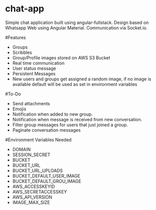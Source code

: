 # chat-app
Simple chat application built using angular-fullstack. Design based on Whatsapp Web using Angular Material. Communication via Socket.io.

#Features
- Groups
- Scribbles
- Group/Profile images stored on AWS S3 Bucket
- Real time communication
- User status message
- Persistent Messages
- New users and groups get assigned a random image, if no image is available default will be used as set in environment variables

#To-Do
- Send attachments
- Emojis
- Notification when added to new group.
- Notification when message is received from new conversation.
- Filter group messages for users that just joined a group.
- Paginate conversation messages

#Environment Variables Needed
- DOMAIN <!-- http://localhost:9000 -->
- SESSION_SECRET <!-- chat-secret -->
- BUCKET <!-- bucket-name -->
- BUCKET_URL <!-- https://s3.amazonaws.com/bucket-name/ -->
- BUCKET_URL_UPLOADS <!-- https://s3.amazonaws.com/bucket-name/uploads-dir/ -->
- BUCKET_DEFAULT_USER_IMAGE <!-- 'default/image.jpg', relative to BUCKER_URL -->
- BUCKET_DEFAULT_GROU_IMAGE <!-- 'default/image.jpg', relative to BUCKER_URL -->
- AWS_ACCESSKEYID
- AWS_SECRETACCESSKEY
- AWS_API_VERSION <!-- 2006-03-01 -->
- IMAGE_MAX_SIZE <!-- size in bytes -->
